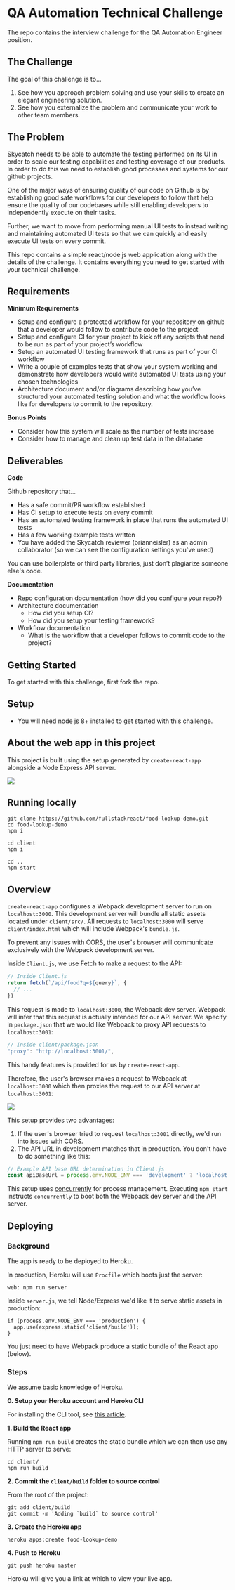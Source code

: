 # QA Automation Technical Challenge

The repo contains the interview challenge for the QA Automation Engineer position.

## The Challenge

The goal of this challenge is to...
1. See how you approach problem solving and use your skills to create an elegant engineering solution. 
2. See how you externalize the problem and communicate your work to other team members.


## The Problem

Skycatch needs to be able to automate the testing performed on its UI in order to scale our testing capabilities and testing coverage of our products. In order to do this we need to establish good processes and systems for our github projects. 

One of the major ways of ensuring quality of our code on Github is by establishing good safe workflows for our developers to follow that help ensure the quality of our codebases while still enabling developers to independently execute on their tasks.

Further, we want to move from performing manual UI tests to instead writing and maintaining automated UI tests so that we can quickly and easily execute UI tests on every commit.

This repo contains a simple react/node js web application along with the details of the challenge. It contains everything you need to get started with your technical challenge.


## Requirements

**Minimum Requirements**
* Setup and configure a protected workflow for your repository on github that a developer would follow to contribute code to the project
* Setup and configure CI for your project to kick off any scripts that need to be run as part of your project’s workflow
* Setup an automated UI testing framework that runs as part of your CI workflow
* Write a couple of examples tests that show your system working and demonstrate how developers would write automated UI tests using your chosen technologies
* Architecture document and/or diagrams describing how you’ve structured your automated testing solution and what the workflow looks like for developers to commit to the repository.

**Bonus Points**
* Consider how this system will scale as the number of tests increase
* Consider how to manage and clean up test data in the database


## Deliverables

**Code**

Github repository that…
* Has a safe commit/PR workflow established
* Has CI setup to execute tests on every commit
* Has an automated testing framework in place that runs the automated UI tests
* Has a few working example tests written
* You have added the Skycatch reviewer (brianneisler) as an admin collaborator (so we can see the configuration settings you've used)

You can use boilerplate or third party libraries, just don’t plagiarize someone else's code.

**Documentation**
* Repo configuration documentation (how did you configure your repo?)
* Architecture documentation 
  * How did you setup CI? 
  * How did you setup your testing framework?
* Workflow documentation
  * What is the workflow that a developer follows to commit code to the project?


## Getting Started

To get started with this challenge, first fork the repo. 

## Setup
* You will need node js 8+ installed to get started with this challenge.


## About the web app in this project
This project is built using the setup generated by `create-react-app` alongside a Node Express API server.

![](./usage-demo.gif)


## Running locally

```
git clone https://github.com/fullstackreact/food-lookup-demo.git
cd food-lookup-demo
npm i

cd client
npm i

cd ..
npm start
```

## Overview

`create-react-app` configures a Webpack development server to run on `localhost:3000`. This development server will bundle all static assets located under `client/src/`. All requests to `localhost:3000` will serve `client/index.html` which will include Webpack's `bundle.js`.

To prevent any issues with CORS, the user's browser will communicate exclusively with the Webpack development server.

Inside `Client.js`, we use Fetch to make a request to the API:

```js
// Inside Client.js
return fetch(`/api/food?q=${query}`, {
  // ...
})
```

This request is made to `localhost:3000`, the Webpack dev server. Webpack will infer that this request is actually intended for our API server. We specify in `package.json` that we would like Webpack to proxy API requests to `localhost:3001`:

```js
// Inside client/package.json
"proxy": "http://localhost:3001/",
```

This handy features is provided for us by `create-react-app`.

Therefore, the user's browser makes a request to Webpack at `localhost:3000` which then proxies the request to our API server at `localhost:3001`:

![](./flow-diagram.png)

This setup provides two advantages:

1. If the user's browser tried to request `localhost:3001` directly, we'd run into issues with CORS.
2. The API URL in development matches that in production. You don't have to do something like this:

```js
// Example API base URL determination in Client.js
const apiBaseUrl = process.env.NODE_ENV === 'development' ? 'localhost:3001' : '/'
```

This setup uses [concurrently](https://github.com/kimmobrunfeldt/concurrently) for process management. Executing `npm start` instructs `concurrently` to boot both the Webpack dev server and the API server.

## Deploying

### Background

The app is ready to be deployed to Heroku.

In production, Heroku will use `Procfile` which boots just the server:

```
web: npm run server
```

Inside `server.js`, we tell Node/Express we'd like it to serve static assets in production:

```
if (process.env.NODE_ENV === 'production') {
  app.use(express.static('client/build'));
}
```

You just need to have Webpack produce a static bundle of the React app (below).

### Steps

We assume basic knowledge of Heroku.

**0. Setup your Heroku account and Heroku CLI**

For installing the CLI tool, see [this article](https://devcenter.heroku.com/articles/heroku-command-line).

**1. Build the React app**

Running `npm run build` creates the static bundle which we can then use any HTTP server to serve:

```
cd client/
npm run build
```

**2. Commit the `client/build` folder to source control**

From the root of the project:

```
git add client/build
git commit -m 'Adding `build` to source control'
```

**3. Create the Heroku app**

```
heroku apps:create food-lookup-demo
```

**4. Push to Heroku**

```
git push heroku master
```

Heroku will give you a link at which to view your live app.
